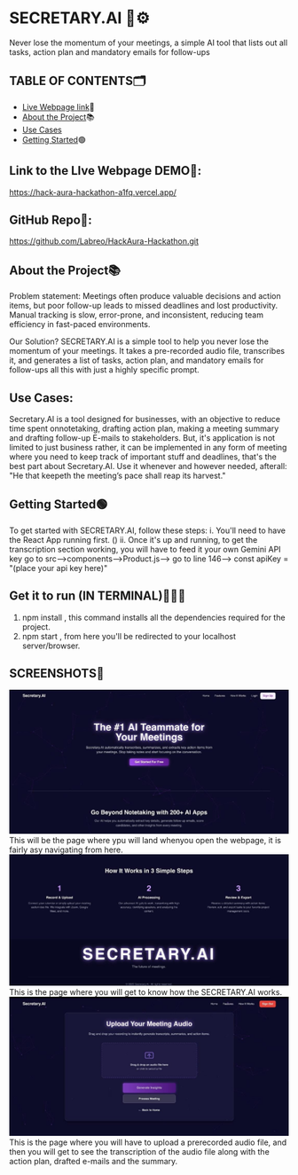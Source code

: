 # SECRETARY.AI 🤖⚙️
Never lose the momentum of your meetings, a simple AI tool that lists out all tasks, action plan and mandatory emails for follow-ups

## TABLE OF CONTENTS🗂️
- [Live Webpage link](#Link)🔗
- [About the Project](#about-the-project)📚
- [Use Cases](#use-cases)
- [Getting Started](#getting-started)🟢

## Link to the LIve Webpage DEMO🔗:
https://hack-aura-hackathon-a1fq.vercel.app/

## GitHub Repo🔗:
https://github.com/Labreo/HackAura-Hackathon.git



## About the Project📚
Problem statement:
Meetings often produce valuable decisions and action items, but poor follow-up leads to missed deadlines and lost productivity. Manual tracking is slow, error-prone, and inconsistent, reducing team efficiency in fast-paced environments.

Our Solution?
SECRETARY.AI is a simple tool to help you never lose the momentum of your meetings. It takes a pre-recorded 
audio file, transcribes it, and generates a list of tasks, action plan, and mandatory emails for follow-ups 
all this with just a highly specific prompt.

## Use Cases:
Secretary.AI is a tool designed for businesses, with an objective to reduce time spent onnotetaking, drafting action plan, making a meeting summary and drafting follow-up E-mails to stakeholders. 
But, it's application is not limited to just business rather, it can be implemented in any form of meeting where you need to keep track of important stuff and deadlines, that's the best part about Secretary.AI.
Use it whenever and however needed, afterall:
                                    "He that keepeth the meeting’s pace shall reap its harvest."

## Getting Started🟢
To get started with SECRETARY.AI, follow these steps:
i. You'll need to have the React App running first. ()
ii. Once it's up and running, to get the transcription section working, you will have to feed it your own Gemini API key
    go to src-->components-->Product.js--> go to line 146--> const apiKey = "(place your api key here)"

## Get it to run (IN TERMINAL)🏃‍♂️💨
1. npm install , this command installs all the dependencies required for the project.
2. npm start , from here you'll be redirected to your localhost server/browser.


## SCREENSHOTS📸

![Landing_Page](Landing_page.jpeg)
This will be the page where ypu will land whenyou open the webpage, it is fairly asy navigating from here.
![How_it_Works_Page](How_it_works_page.jpeg)
This is the page where you will get to know how the SECRETARY.AI works. 
![Product_page](Product.jpeg)
This is the page where you will have to upload a prerecorded audio file, and then you will get to see the transcription of the audio file along with the action plan, drafted e-mails and the summary.





